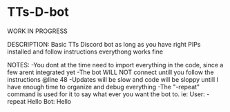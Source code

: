 # TTs-D-bot
WORK IN PROGRESS

DESCRIPTION:
Basic TTs Discord bot as long as you have right PIPs installed and follow instructions everythong works fine

NOTES:
-You dont at the time need to import everything in the code, since a few arent integrated yet
-The bot WILL NOT connect untill you follow the instructions @line 48
-Updates will be slow and code will be sloppy untill I have enough time to organize and debug everything
-The "-repeat" command is used for it to say what ever you want the bot to. ie: User: -repeat Hello Bot: Hello 
